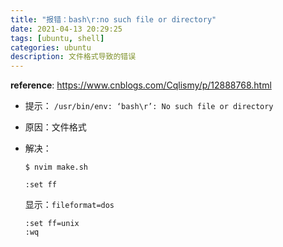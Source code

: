 ```yaml
---
title: "报错：bash\r:no such file or directory"
date: 2021-04-13 20:29:25
tags: [ubuntu, shell]
categories: ubuntu 
description: 文件格式导致的错误
---
```


**reference**: https://www.cnblogs.com/Cqlismy/p/12888768.html

- 提示： `/usr/bin/env: ‘bash\r’: No such file or directory`

- 原因：文件格式

- 解决：
  
  ```
  $ nvim make.sh 
  
  :set ff
  ```
  
    显示：`fileformat=dos`
  
  ```
  :set ff=unix
  :wq
  ```
